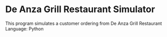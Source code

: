 # De Anza Grill Restaurant Simulator 
This program simulates a customer ordering from De Anza Grill Restaurant\
Language: Python 
